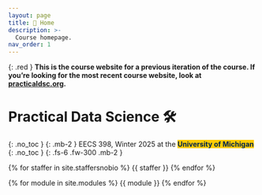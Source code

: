 ```yaml
---
layout: page
title: 🏡 Home
description: >-
  Course homepage.
nav_order: 1
---
```


{: .red }
**This is the course website for a previous iteration of the course. If you’re looking for the most recent course website, look at [practicaldsc.org](https://practicaldsc.org).**

# Practical Data Science 🛠️
{: .no_toc }
{: .mb-2 }
EECS 398, Winter 2025 at the <b><span style="background-color: #FFCB05; color: #00274C">University of Michigan</span></b>
{: .no_toc }
{: .fs-6 .fw-300 .mb-2 }

<!-- 4 credits • Open to all majors • ULCS for Computer Science majors, Advanced Technical Elective or Application Elective for Data Science majors, Flexible Technical Elective for Electrical Engineering majors -->

{% for staffer in site.staffersnobio %}
{{ staffer }}
{% endfor %}

<!-- 
[Jump to Week 16: Conclusion, Review](#week-16-conclusion-review){: .btn .btn-green } [Announcements 📣](https://edstem.org/us/courses/69737/discussion/5943734){: .btn .btn-purple }
 -->
{% for module in site.modules %}
{{ module }}
{% endfor %}

